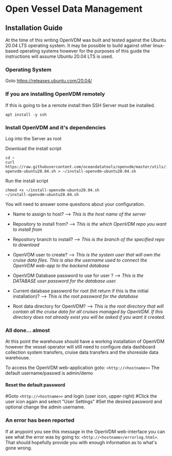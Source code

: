 # Open Vessel Data Management

## Installation Guide
At the time of this writing OpenVDM was built and tested against the Ubuntu 20.04 LTS operating system. It may be possible to build against other linux-based operating systems however for the purposes of this guide the instructions will assume Ubuntu 20.04 LTS is used.

### Operating System
Goto <https://releases.ubuntu.com/20.04/>

### If you are installing OpenVDM remotely

If this is going to be a remote install then SSH Server must be installed.
```
apt install -y ssh
```

### Install OpenVDM and it's dependencies
Log into the Server as root

Download the install script
```
cd ~
curl https://raw.githubusercontent.com/oceandatatools/openvdm/master/utils/install-openvdm-ubuntu20.04.sh > ~/install-openvdm-ubuntu20.04.sh
```

Run the install script
```
chmod +x ~/install-openvdm-ubuntu20.04.sh
~/install-openvdm-ubuntu20.04.sh
```

You will need to answer some questions about your configuration.

 - Name to assign to host? --> *This is the host name of the server*

 - Repository to install from? --> *This is the which OpenVDM repo you want to install from*
 
 - Repository branch to install? --> *This is the branch of the specified repo to download*

 - OpenVDM user to create? --> *This is the system user that will own the cruise data files.  This is also the username used to connect the OpenVDM web-app to the backend database*
 
 - OpenVDM Database password to use for user <user>? --> *This is the DATABASE user password for the database user.*

 - Current database password for root (hit return if this is the initial installation)? --> *This is the root password for the database*

 - Root data directory for OpenVDM? --> *This is the root directory that will contain all the cruise data for all cruises managed by OpenVDM. If this directory does not already exist you will be asked if you want it created.*

### All done... almost ###
At this point the warehouse should have a working installation of OpenVDM however the vessel operator will still need to configure data dashboard collection system transfers, cruise data transfers and the shoreside data warehouse.

To access the OpenVDM web-application goto: `<http://<hostname>>`
The default username/passwd is admin/demo

#### Reset the default password
 #Goto `<http://<hostname>>` and login (user icon, upper-right)
 #Click the user icon again and select "User Settings"
 #Set the desired password and optional change the admin username.

### An error has been reported ###
If at anypoint you see this message in the OpenVDM web-interface you can see what the error was by going to: `<http://<hostname>/errorlog.html>`.  That should hopefully provide you with enough information as to what's gone wrong.  




